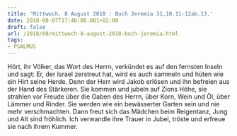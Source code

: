 ```yaml
---
title: 'Mittwoch, 8 August 2018 : Buch Jeremia 31,10.11-12ab.13.'
date: 2018-08-07T17:46:00.001+02:00
draft: false
url: /2018/08/mittwoch-8-august-2018-buch-jeremia.html
tags: 
- PSALMUS
---
```


Hört, ihr Völker, das Wort des Herrn, verkündet es auf den fernsten Inseln und sagt: Er, der Israel zerstreut hat, wird es auch sammeln und hüten wie ein Hirt seine Herde. Denn der Herr wird Jakob erlösen und ihn befreien aus der Hand des Stärkeren. Sie kommen und jubeln auf Zions Höhe, sie strahlen vor Freude über die Gaben des Herrn, über Korn, Wein und Öl, über Lämmer und Rinder. Sie werden wie ein bewässerter Garten sein und nie mehr verschmachten. Dann freut sich das Mädchen beim Reigentanz, Jung und Alt sind fröhlich. Ich verwandle ihre Trauer in Jubel, tröste und erfreue sie nach ihrem Kummer.
